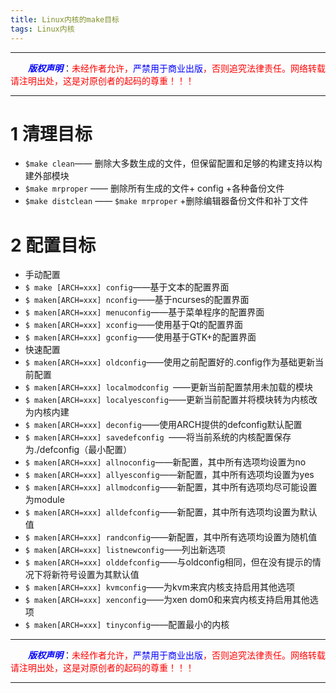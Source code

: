 ```yaml
---
title: Linux内核的make目标
tags: Linux内核
---
```


------

&emsp;&emsp;<font color=blue>**_版权声明_**</font>：<font color=red>未经作者允许，<font color=blue>严禁用于商业出版</font>，否则追究法律责任。网络转载请注明出处，这是对原创者的起码的尊重！！！</font>

------

# 1 清理目标
* `$make clean`—— 删除大多数生成的文件，但保留配置和足够的构建支持以构建外部模块
* `$make mrproper` —— 删除所有生成的文件+ config +各种备份文件
* `$make distclean` —— `$make mrproper` +删除编辑器备份文件和补丁文件

# 2 配置目标
* 手动配置
 * `$ make [ARCH=xxx] config`——基于文本的配置界面
 * `$ maken[ARCH=xxx] nconfig`——基于ncurses的配置界面
 * `$ maken[ARCH=xxx] menuconfig`——基于菜单程序的配置界面
 * `$ maken[ARCH=xxx] xconfig`——使用基于Qt的配置界面
 * `$ maken[ARCH=xxx] gconfig`——使用基于GTK+的配置界面
* 快速配置
 * `$ maken[ARCH=xxx] oldconfig`——使用之前配置好的.config作为基础更新当前配置
 * `$ maken[ARCH=xxx] localmodconfig `——更新当前配置禁用未加载的模块
 * `$ maken[ARCH=xxx] localyesconfig`——更新当前配置并将模块转为内核改为内核内建
 * `$ maken[ARCH=xxx] deconfig`——使用ARCH提供的defconfig默认配置
 * `$ maken[ARCH=xxx] savedefconfig `——将当前系统的内核配置保存为./defconfig（最小配置）
 * `$ maken[ARCH=xxx] allnoconfig`——新配置，其中所有选项均设置为no
 * `$ maken[ARCH=xxx] allyesconfig`——新配置，其中所有选项均设置为yes
 * `$ maken[ARCH=xxx] allmodconfig`——新配置，其中所有选项均尽可能设置为module
 * `$ maken[ARCH=xxx] alldefconfig`——新配置，其中所有选项均设置为默认值
 * `$ maken[ARCH=xxx] randconfig`——新配置，其中所有选项均设置为随机值
 * `$ maken[ARCH=xxx] listnewconfig`——列出新选项
 * `$ maken[ARCH=xxx] olddefconfig`——与oldconfig相同，但在没有提示的情况下将新符号设置为其默认值
 * `$ maken[ARCH=xxx] kvmconfig`——为kvm来宾内核支持启用其他选项
 * `$ maken[ARCH=xxx] xenconfig`——为xen dom0和来宾内核支持启用其他选项
 * `$ maken[ARCH=xxx] tinyconfig`——配置最小的内核



------

&emsp;&emsp;<font color=blue>**_版权声明_**</font>：<font color=red>未经作者允许，<font color=blue>严禁用于商业出版</font>，否则追究法律责任。网络转载请注明出处，这是对原创者的起码的尊重！！！</font>

------